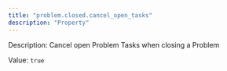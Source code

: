 ```yaml
---
title: "problem.closed.cancel_open_tasks"
description: "Property"
---
```


Description: Cancel open Problem Tasks when closing a Problem

Value: `true`